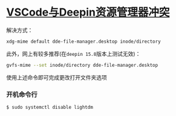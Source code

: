 # [VSCode与Deepin资源管理器冲突](https://www.cnblogs.com/jason1990/p/10161195.html)

解决方式：

```bash
xdg-mime default dde-file-manager.desktop inode/directory
```

此外，网上有较多推荐(在`deepin 15.8`版本上测试无效)：

```bash
gvfs-mime --set inode/directory dde-file-manager.desktop
```
使用上述命令即可完成更改打开文件夹选项



### 开机命令行

```bash
$ sudo systemctl disable lightdm
```


